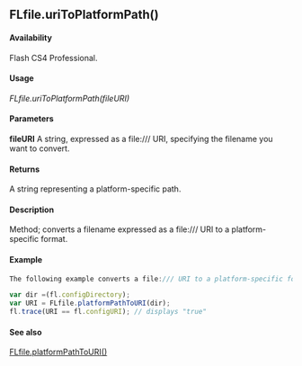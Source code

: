 ## FLfile.uriToPlatformPath()

#### Availability

Flash CS4 Professional.

#### Usage

*FLfile.uriToPlatformPath(fileURI)*

#### Parameters

**fileURI** A string, expressed as a file:/// URI, specifying the filename you want to convert.

#### Returns

A string representing a platform-specific path.

#### Description

Method; converts a filename expressed as a file:/// URI to a platform-specific format.

#### Example

```javascript
The following example converts a file:/// URI to a platform-specific format:

var dir =(fl.configDirectory);
var URI = FLfile.platformPathToURI(dir); 
fl.trace(URI == fl.configURI); // displays "true"

```

#### See also

[FLfile.platformPathToURI()](../FLfile_object/FLfile10.md)
